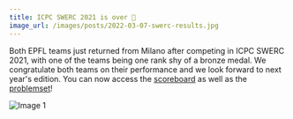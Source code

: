 ```yaml
---
title: ICPC SWERC 2021 is over 🥳
image_url: /images/posts/2022-03-07-swerc-results.jpg
---
```


Both EPFL teams just returned from Milano after competing in ICPC SWERC 2021, with one of the teams being one rank shy of a bronze medal. We congratulate both teams on their performance and we look forward to next year's edition.
You can now access the [scoreboard](https://swerc.eu/2021/theme/scoreboard/public/) as well as the [problemset](https://swerc.eu/2021/problems/)!

![Image 1](/images/posts/2022-03-07-swerc-result.jpg)
